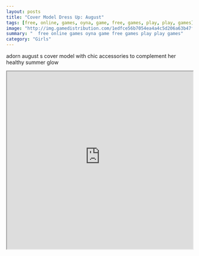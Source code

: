 ```yaml
---
layout: posts
title: "Cover Model Dress Up: August"
tags: [free, online, games, oyna, game, free, games, play, play, games]
image: "http://img.gamedistribution.com/1edfce56b7054ea4a4c5d206a63b47f0.jpg"
summary: "  free online games oyna game free games play play games"
category: "Girls"
---
```


adorn august s cover model with chic accessories to complement her healthy summer glow

<iframe width="100%" height="480px;" src="http://flash.gamedistribution.com?game=1edfce56b7054ea4a4c5d206a63b47f0"></iframe>